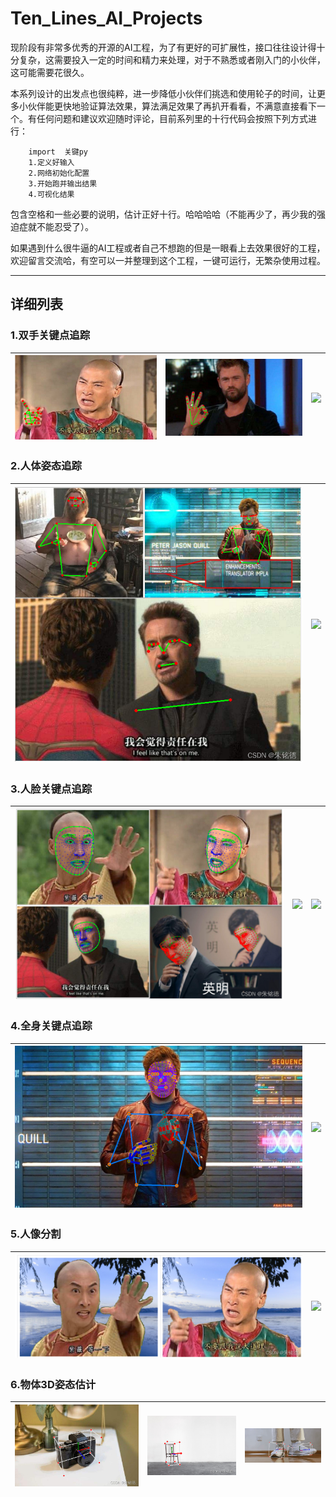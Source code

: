 # Ten_Lines_AI_Projects
现阶段有非常多优秀的开源的AI工程，为了有更好的可扩展性，接口往往设计得十分复杂，这需要投入一定的时间和精力来处理，对于不熟悉或者刚入门的小伙伴，这可能需要花很久。
 
本系列设计的出发点也很纯粹，进一步降低小伙伴们挑选和使用轮子的时间，让更多小伙伴能更快地验证算法效果，算法满足效果了再扒开看看，不满意直接看下一个。有任何问题和建议欢迎随时评论，目前系列里的十行代码会按照下列方式进行：

        import  关键py
        1.定义好输入
        2.网络初始化配置
        3.开始跑并输出结果
        4.可视化结果

包含空格和一些必要的说明，估计正好十行。哈哈哈哈（不能再少了，再少我的强迫症就不能忍受了）。

如果遇到什么很牛逼的AI工程或者自己不想跑的但是一眼看上去效果很好的工程，欢迎留言交流哈，有空可以一并整理到这个工程，一键可运行，无繁杂使用过程。

--------------------------------------
## 详细列表
### 1.双手关键点追踪

|![](docs/TLAIP_1/index.png)|![](docs/TLAIP_1/ok.png)|![](docs/TLAIP_1/sample.gif)
|-----------|---|---|


### 2.人体姿态追踪
![](docs/TLAIP_2/1.png)|![](docs/TLAIP_2/2.gif)
---|---|

### 3.人脸关键点追踪

![](docs/TLAIP_3/1.png)|![](docs/TLAIP_3/sample.gif)|![](docs/TLAIP_3/sample2.gif)
---|---|---|


### 4.全身关键点追踪

![](docs/TLAIP_4/3.png)|![](docs/TLAIP_4/sample.gif)
---|---|

### 5.人像分割

![](docs/TLAIP_5/1.png)|![](docs/TLAIP_5/test.gif)
---|---|


### 6.物体3D姿态估计

![](docs/TLAIP_6/1.png)|![](docs/TLAIP_6/2.png)|![](docs/TLAIP_6/shoe_small.gif)
---|---|---|




